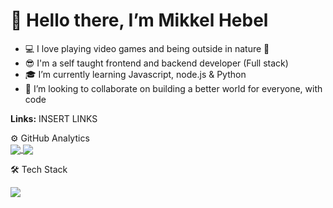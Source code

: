 # 👋 Hello there, I’m Mikkel Hebel
- 💻 I love playing video games and being outside in nature 🌳
- 😎 I'm a self taught frontend and backend developer (Full stack)
- 🎓 I’m currently learning Javascript, node.js & Python
- 👀 I’m looking to collaborate on building a better world for everyone, with code

__Links:__
INSERT LINKS


⚙️  GitHub Analytics<br>
<a href="https://github.com/MikkelHebel">
  <img align="center" src="https://github-readme-stats.vercel.app/api?username=MikkelHebel&theme=algolia&show_icons=true&hide=prs" />
</a>
<a href="https://github.com/MikkelHebel">
  <img align="center" src="https://github-readme-stats.vercel.app/api/top-langs/?username=MikkelHebel&theme=algolia&show_icons=true&layout=compact" />
</a>

🛠  Tech Stack



<a href="https://github.com/MikkelHebel/Project-Sarcina">
  <img align="center" src="https://github-readme-stats.vercel.app/api/pin/?username=MikkelHebel&repo=Project-Sarcina" />
</a>
